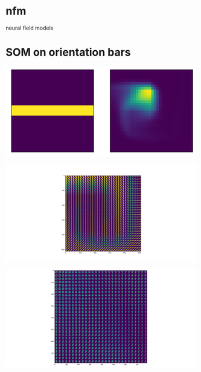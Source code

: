 # nfm
neural field models

# SOM on orientation bars 
![orientationbar](./imgs/som_response.gif)

![orientationbar](./imgs/SOM_weights.png)

![orientationbar](./imgs/MNIST_weights.png)
